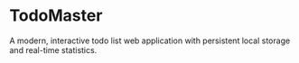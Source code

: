 # TodoMaster
A modern, interactive todo list web application with persistent local storage and real-time statistics.
